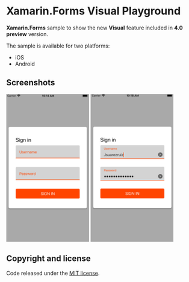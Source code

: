 # Xamarin.Forms Visual Playground

**Xamarin.Forms** sample to show the new **Visual** feature included in **4.0 preview** version.

The sample is available for two platforms:

- iOS
- Android

## Screenshots

<img src="images/visual-ios-1.png" Width="220" /> <img src="images/visual-ios-2.png" Width="220" /> 

## Copyright and license

Code released under the [MIT license](https://opensource.org/licenses/MIT).